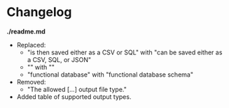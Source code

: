 # Changelog

**./readme.md**
* Replaced:
    * "is then saved either as a CSV or SQL" with "can be saved either as a CSV, SQL, or JSON"
    * "<file-type>" with "<output-type>"
    * "functional database" with "functional database schema"
* Removed:
    * "The allowed [...] output file type."
* Added table of supported output types.